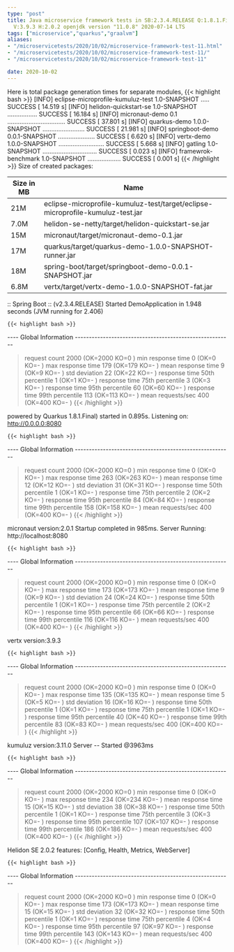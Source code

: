 ```yaml
---
type: "post"
title: Java microservice framework tests in SB:2.3.4.RELEASE Q:1.8.1.Final M:2.1.0
  V:3.9.3 H:2.0.2 openjdk version "11.0.8" 2020-07-14 LTS
tags: ["microservice","quarkus","graalvm"]
aliases:
- "/microservicetests/2020/10/02/microservice-framework-test-11.html"
- "/microservicetests/2020/10/02/microservice-framework-test-11/"
- "/microservicetests/2020/10/02/microservice-framework-test-11"

date: 2020-10-02
---
```

 
Here is total package generation times for separate modules,
{{< highlight bash >}}
[INFO] eclipse-microprofile-kumuluz-test 1.0-SNAPSHOT ..... SUCCESS [ 14.519 s]
[INFO] helidon-quickstart-se 1.0-SNAPSHOT ................. SUCCESS [ 16.184 s]
[INFO] micronaut-demo 0.1 ................................. SUCCESS [ 37.801 s]
[INFO] quarkus-demo 1.0.0-SNAPSHOT ........................ SUCCESS [ 21.981 s]
[INFO] springboot-demo 0.0.1-SNAPSHOT ..................... SUCCESS [  6.620 s]
[INFO] vertx-demo 1.0.0-SNAPSHOT .......................... SUCCESS [  5.668 s]
[INFO] gatling 1.0-SNAPSHOT ............................... SUCCESS [  0.023 s]
[INFO] framewrok-benchmark 1.0-SNAPSHOT ................... SUCCESS [  0.001 s]
{{< /highlight >}}
Size of created packages:

| Size in MB |  Name |
|------------|-------|
| 21M | eclipse-microprofile-kumuluz-test/target/eclipse-microprofile-kumuluz-test.jar |
| 7.0M | helidon-se-netty/target/helidon-quickstart-se.jar |
| 15M | micronaut/target/micronaut-demo-0.1.jar |
| 17M | quarkus/target/quarkus-demo-1.0.0-SNAPSHOT-runner.jar |
| 18M | spring-boot/target/springboot-demo-0.0.1-SNAPSHOT.jar |
| 6.8M | vertx/target/vertx-demo-1.0.0-SNAPSHOT-fat.jar |


:: Spring Boot :: (v2.3.4.RELEASE) Started DemoApplication in 1.948 seconds (JVM running for 2.406)

    {{< highlight bash >}}
---- Global Information --------------------------------------------------------
> request count                                       2000 (OK=2000   KO=0     )
> min response time                                      0 (OK=0      KO=-     )
> max response time                                    179 (OK=179    KO=-     )
> mean response time                                     9 (OK=9      KO=-     )
> std deviation                                         22 (OK=22     KO=-     )
> response time 50th percentile                          1 (OK=1      KO=-     )
> response time 75th percentile                          3 (OK=3      KO=-     )
> response time 95th percentile                         60 (OK=60     KO=-     )
> response time 99th percentile                        113 (OK=113    KO=-     )
> mean requests/sec                                    400 (OK=400    KO=-     )
{{< /highlight >}}

powered by Quarkus 1.8.1.Final) started in 0.895s. Listening on: http://0.0.0.0:8080

    {{< highlight bash >}}
---- Global Information --------------------------------------------------------
> request count                                       2000 (OK=2000   KO=0     )
> min response time                                      0 (OK=0      KO=-     )
> max response time                                    263 (OK=263    KO=-     )
> mean response time                                    12 (OK=12     KO=-     )
> std deviation                                         31 (OK=31     KO=-     )
> response time 50th percentile                          1 (OK=1      KO=-     )
> response time 75th percentile                          2 (OK=2      KO=-     )
> response time 95th percentile                         84 (OK=84     KO=-     )
> response time 99th percentile                        158 (OK=158    KO=-     )
> mean requests/sec                                    400 (OK=400    KO=-     )
{{< /highlight >}}

micronaut version:2.0.1 Startup completed in 985ms. Server Running: http://localhost:8080

    {{< highlight bash >}}
---- Global Information --------------------------------------------------------
> request count                                       2000 (OK=2000   KO=0     )
> min response time                                      0 (OK=0      KO=-     )
> max response time                                    173 (OK=173    KO=-     )
> mean response time                                     9 (OK=9      KO=-     )
> std deviation                                         24 (OK=24     KO=-     )
> response time 50th percentile                          1 (OK=1      KO=-     )
> response time 75th percentile                          2 (OK=2      KO=-     )
> response time 95th percentile                         66 (OK=66     KO=-     )
> response time 99th percentile                        116 (OK=116    KO=-     )
> mean requests/sec                                    400 (OK=400    KO=-     )
{{< /highlight >}}

vertx version:3.9.3

    {{< highlight bash >}}
---- Global Information --------------------------------------------------------
> request count                                       2000 (OK=2000   KO=0     )
> min response time                                      0 (OK=0      KO=-     )
> max response time                                    135 (OK=135    KO=-     )
> mean response time                                     5 (OK=5      KO=-     )
> std deviation                                         16 (OK=16     KO=-     )
> response time 50th percentile                          1 (OK=1      KO=-     )
> response time 75th percentile                          1 (OK=1      KO=-     )
> response time 95th percentile                         40 (OK=40     KO=-     )
> response time 99th percentile                         83 (OK=83     KO=-     )
> mean requests/sec                                    400 (OK=400    KO=-     )
{{< /highlight >}}

kumuluz version:3.11.0 Server -- Started @3963ms

    {{< highlight bash >}}
---- Global Information --------------------------------------------------------
> request count                                       2000 (OK=2000   KO=0     )
> min response time                                      0 (OK=0      KO=-     )
> max response time                                    234 (OK=234    KO=-     )
> mean response time                                    15 (OK=15     KO=-     )
> std deviation                                         38 (OK=38     KO=-     )
> response time 50th percentile                          1 (OK=1      KO=-     )
> response time 75th percentile                          3 (OK=3      KO=-     )
> response time 95th percentile                        107 (OK=107    KO=-     )
> response time 99th percentile                        186 (OK=186    KO=-     )
> mean requests/sec                                    400 (OK=400    KO=-     )
{{< /highlight >}}

Helidon SE 2.0.2 features: [Config, Health, Metrics, WebServer]

    {{< highlight bash >}}
---- Global Information --------------------------------------------------------
> request count                                       2000 (OK=2000   KO=0     )
> min response time                                      0 (OK=0      KO=-     )
> max response time                                    173 (OK=173    KO=-     )
> mean response time                                    15 (OK=15     KO=-     )
> std deviation                                         32 (OK=32     KO=-     )
> response time 50th percentile                          1 (OK=1      KO=-     )
> response time 75th percentile                          4 (OK=4      KO=-     )
> response time 95th percentile                         97 (OK=97     KO=-     )
> response time 99th percentile                        143 (OK=143    KO=-     )
> mean requests/sec                                    400 (OK=400    KO=-     )
{{< /highlight >}}
